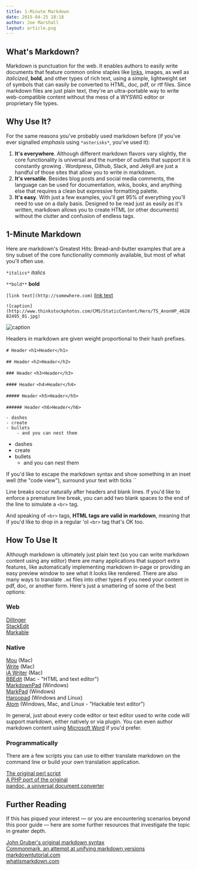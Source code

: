 ```yaml
---
title: 1-Minute Markdown
date: 2015-04-25 18:18
author: Joe Marshall
layout: article.pug
---
```


## What's Markdown?
Markdown is punctuation for the web. It enables authors to easily write documents that feature common online staples like [links](http://google.com), images, as well as *italicized*, **bold**, and other types of rich text, using a simple, lightweight set of symbols that can easily be converted to HTML, doc, pdf, or rtf files. Since markdown files are just plain text, they're an ultra-portable way to write web-compatible content without the mess of a WYSWIG editor or proprietary file types.

## Why Use It?
For the same reasons you've probably used markdown before (if you've ever signalled *emphasis* using `*asterisks*`, you've used it):

1. **It's everywhere**. Although different markdown flavors vary slightly, the core functionality is universal and the number of outlets that support it is constantly growing . Wordpress, Github, Slack, and Jekyll are just a handful of those sites that allow you to write in markdown.  
2. **It's versatile**. Besides blog posts and social media comments, the language can be used for documentation, wikis, books, and anything else that requires a clean but expressive formatting palette.  
3. **It's easy**. With just a few examples, you'll get 95% of everything you'll need to use on a daily basis. Designed to be read just as easily as it's written, markdown allows you to create HTML (or other documents) without the clutter and confusion of endless tags.

## 1-Minute Markdown
Here are markdown's Greatest Hits: Bread-and-butter examples that are a tiny subset of the core functionality commonly available, but most of what you'll often use.

`*italics*` *italics*

`**bold**` **bold**

`[link text](http://somewhere.com)` [link text](http://somewhere.com)

`![caption](http://www.thinkstockphotos.com/CMS/StaticContent/Hero/TS_AnonHP_462882495_01.jpg)`

![caption](http://www.thinkstockphotos.com/CMS/StaticContent/Hero/TS_AnonHP_462882495_01.jpg)

Headers in markdown are given weight proportional to their hash prefixes.

`# Header` `<h1>Header</h1>`

`## Header` `<h2>Header</h2>`

`### Header` `<h3>Header</h3>`

`#### Header` `<h4>Header</h4>`

`##### Header` `<h5>Header</h5>`

`###### Header` `<h6>Header</h6>`

````
- dashes
- create
- bullets
    - and you can nest them
````
- dashes
- create
- bullets
    - and you can nest them

If you'd like to escape the markdown syntax and show something in an inset well (the "code view"), surround your text with ticks ``

Line breaks occur naturally after headers and blank lines. If you'd like to enforce a premature line break, you can add two blank spaces to the end of the line to simulate a `<br>` tag.

And speaking of `<br>` tags, **HTML tags are valid in markdown**, meaning that if you'd like to drop in a regular 'ol `<br>` tag that's OK too.

## How To Use It
Although markdown is ultimately just plain text (so you can write markdown content using any editor) there are many applications that support extra features, like automatically implementing markdown in-page or providing an easy preview window to see what it looks like rendered. There are also many ways to translate `.md` files into other types if you need your content in pdf, doc, or another form. Here's just a smattering of some of the best options:

### Web
[Dillinger](http://dillinger.io/)  
[StackEdit](https://stackedit.io/editor)  
[Markable](https://markable.in/)

### Native
[Mou](http://25.io/mou/) (Mac)  
[Write](http://writeapp.net/) (Mac)  
[iA Writer](https://ia.net/writer/mac) (Mac)  
[BBEdit](http://www.barebones.com/products/bbedit/) (Mac - "HTML and text editor")  
[MarkdownPad](http://www.markdownpad.com/) (Windows)  
[MarkPad](http://code52.org/DownmarkerWPF/) (Windows)  
[Haroopad](http://pad.haroopress.com/) (Windows and Linux)  
[Atom](https://atom.io/) (Windows, Mac, and Linux - "Hackable text editor")

In general, just about every code editor or text editor used to write code will support markdown, either natively or via plugin.  You can even author markdown content using [Microsoft Word](http://www.writage.com/) if you'd prefer.

### Programmatically
There are a few scripts you can use to either translate markdown on the command line or build your own translation application.  

[The original perl script](http://daringfireball.net/projects/markdown/)  
[A PHP port of the original](https://michelf.ca/projects/php-markdown/)  
[pandoc, a universal document converter](http://pandoc.org/)  

## Further Reading
If this has piqued your interest &mdash; or you are encountering scenarios beyond this poor guide &mdash; here are some further resources that investigate the topic in greater depth.  

[John Gruber's original markdown syntax](http://daringfireball.net/projects/markdown/syntax)  
[Commonmark, an attempt at unifying markdown versions](http://commonmark.org/)  
[markdowntutorial.com](http://markdowntutorial.com/)  
[whatismarkdown.com](http://whatismarkdown.com/)  
